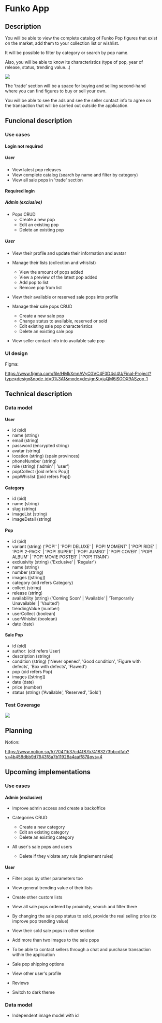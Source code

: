 # Funko App

## Description

You will be able to view the complete catalog of Funko Pop figures that exist on the market, add them to your collection list or wishlist.

It will be possible to filter by category or search by pop name.

Also, you will be able to know its characteristics (type of pop, year of release, status, trending value...)

![](https://github.com/Shapphiraa/isdi-parttime-202303/blob/feature/fullstack/staff/aida-martin/fullstack/project/doc/deadpool.gif)

The 'trade' section will be a space for buying and selling second-hand where you can find figures to buy or sell your own.

You will be able to see the ads and see the seller contact info to agree on the transaction that will be carried out outside the application.

## Funcional description

### Use cases

#### Login not required

##### User

- View latest pop releases
- View complete catalog (search by name and filter by category)
- View all sale pops in 'trade' section

#### Required login

##### Admin (exclusive)

- Pops CRUD
    - Create a new pop
    - Edit an existing pop
    - Delete an existing pop

##### User

- View their profile and update their information and avatar

- Manage their lists (collection and whislist)
    - View the amount of pops added
    - View a preview of the latest pop added
    - Add pop to list
    - Remove pop from list

- View their available or reserved sale pops into profile
- Manage their sale pops CRUD
    - Create a new sale pop
    - Change status to available, reserved or sold
    - Edit existing sale pop characteristics
    - Delete an existing sale pop
- View seller contact info into available sale pop

### UI design

Figma:

https://www.figma.com/file/HMkXmnAVyCGVC4F0D4sI4U/Final-Project?type=design&node-id=0%3A1&mode=design&t=jaQM6iSOOX9ASzop-1

## Technical description

### Data model

#### User
- id (oid)
- name (string)
- email (string)
- password (encrypted string)
- avatar (string)
- location (string) (spain provinces)
- phoneNumber (string)
- role (string)  ('admin' | 'user')
- popCollect ([oid refers Pop])
- popWhislist ([oid refers Pop])

#### Category
- id (oid)
- name (string)
- slug (string)
- imageList (string)
- imageDetail (string)

#### Pop
- id (oid)
- variant (string) ('POP!'
      | 'POP! DELUXE'
      | 'POP! MOMENT'
      | 'POP! RIDE'
      | 'POP! 2-PACK'
      | 'POP! SUPER'
      | 'POP! JUMBO'
      | 'POP! COVER'
      | 'POP! ALBUM'
      | 'POP! MOVIE POSTER'
      | 'POP! TRAIN')
- exclusivity (string) ('Exclusive' | 'Regular')
- name (string)
- number (string)
- images ([string])
- category (oid refers Category)
- collect (string)
- release (string)
- availability (string) ('Coming Soon' | 'Available' | 'Temporarily Unavailable' | 'Vaulted')
- trendingValue (number)
- userCollect (boolean)
- userWhislist (boolean)
- date (date)


#### Sale Pop
- id (oid)
- author: (oid refers User)
- description (string)
- condition (string) ('Never opened', 'Good condition', 'Figure with defects', 'Box with defects', 'Flawed')
- pop (oid refers Pop)
- images ([string])
- date (date)
- price (number)
- status (string) ('Available', 'Reserved', 'Sold')


### Test Coverage

![](https://github.com/Shapphiraa/aida/funko-app/public/coverage.png)

## Planning

Notion:

https://www.notion.so/57704f1b37cd4f87b74183273bbcdfab?v=4b458dbb9d7943f8a7b11928a4aaff87&pvs=4

## Upcoming implementations

### Use cases

#### Admin (exclusive)

- Improve admin access and create a backoffice

- Categories CRUD
    - Create a new category
    - Edit an existing category
    - Delete an existing category

- All user's sale pops and users
    - Delete if they violate any rule (implement rules)

#### User

- Filter pops by other parameters too

- View general trending value of their lists
- Create other custom lists

- View all sale pops ordered by proximity, search and filter there
- By changing the sale pop status to sold, provide the real selling price (to improve pop trending value)
- View their sold sale pops in other section
- Add more than two images to the sale pops
- To be able to contact sellers through a chat and purchase transaction within the application
- Sale pop shipping options
- View other user's profile
- Reviews

- Switch to dark theme

### Data model

- Independent image model with id
